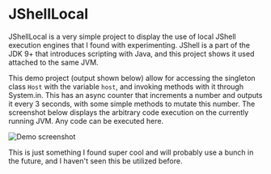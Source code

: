 # JShellLocal

JShellLocal is a very simple project to display the use of local JShell execution engines that I found with experimenting. JShell is a part of the JDK 9+ that introduces scripting with Java, and this project shows it used attached to the same JVM.

This demo project (output shown below) allow for accessing the singleton class `Host` with the variable `host`, and invoking methods with it through System.in. This has an async counter that increments a number and outputs it every 3 seconds, with some simple methods to mutate this number. The screenshot below displays the arbitrary code execution on the currently running JVM. Any code can be executed here.

![Demo screenshot](https://rubbaboy.me/images/7xymhxx)

This is just something I found super cool and will probably use a bunch in the future, and I haven't seen this be utilized before.
